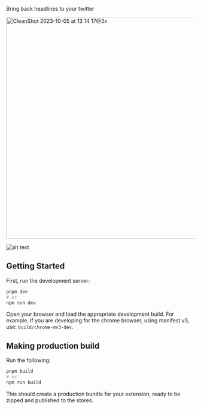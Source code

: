 Bring back headlines to your twitter

<img width="591" alt="CleanShot 2023-10-05 at 13 14 17@2x" src="https://github.com/fictivekin/chippy/assets/2965738/b76a0d99-08e8-4726-829d-e1a8b22a4a32">

![alt text](https://github-production-user-asset-6210df.s3.amazonaws.com/2965738/273029254-b76a0d99-08e8-4726-829d-e1a8b22a4a32.png?X-Amz-Algorithm=AWS4-HMAC-SHA256&X-Amz-Credential=AKIAIWNJYAX4CSVEH53A%2F20231005%2Fus-east-1%2Fs3%2Faws4_request&X-Amz-Date=20231005T201615Z&X-Amz-Expires=300&X-Amz-Signature=dc5baeb5d8890b5ba047a60d9ac5ffba563ff44e796f6a8c57d65d095b5330c7&X-Amz-SignedHeaders=host&actor_id=2965738&key_id=0&repo_id=630025185)


## Getting Started

First, run the development server:

```bash
pnpm dev
# or
npm run dev
```

Open your browser and load the appropriate development build. For example, if you are developing for the chrome browser, using manifest v3, use: `build/chrome-mv3-dev`.


## Making production build

Run the following:

```bash
pnpm build
# or
npm run build
```

This should create a production bundle for your extension, ready to be zipped and published to the stores.

